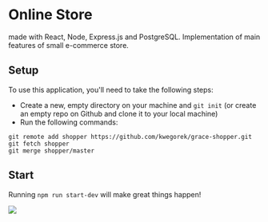 # Online Store

made with React, Node, Express.js and PostgreSQL. Implementation of main features of small e-commerce store. 

## Setup
To use this application, you'll need to take the following steps:

* Create a new, empty directory on your machine and `git init` (or create an empty repo on
  Github and clone it to your local machine)
* Run the following commands:

```
git remote add shopper https://github.com/kwegorek/grace-shopper.git
git fetch shopper
git merge shopper/master
```

## Start
Running `npm run start-dev` will make great things happen!



![](shopper.gif)


